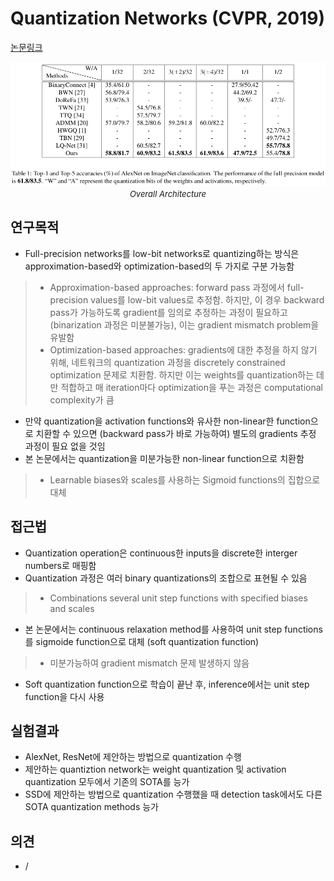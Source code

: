 # Quantization Networks (CVPR, 2019)

[논문링크](https://openaccess.thecvf.com/content_CVPR_2019/html/Yang_Quantization_Networks_CVPR_2019_paper.html)

<p align="center">
    <img width="600" alt='fig1' src="./img/24_03_01.png?raw=true"></br>
    <em><font size=2>Overall Architecture</font></em>
</p>

## 연구목적
- Full-precision networks를 low-bit networks로 quantizing하는 방식은 approximation-based와 optimization-based의 두 가지로 구분 가능함
> - Approximation-based approaches: forward pass 과정에서 full-precision values를 low-bit values로 추정함. 하지만, 이 경우 backward pass가 가능하도록 gradient를 임의로 추정하는 과정이 필요하고 (binarization 과정은 미분불가능), 이는 gradient mismatch problem을 유발함
> - Optimization-based approaches: gradients에 대한 추정을 하지 않기 위해, 네트워크의 quantization 과정을 discretely constrained optimization 문제로 치환함. 하지만 이는 weights를 quantization하는 데만 적합하고 매 iteration마다 optimization을 푸는 과정은 computational complexity가 큼
- 만약 quantization을 activation functions와 유사한 non-linear한 function으로 치환할 수 있으면 (backward pass가 바로 가능하여) 별도의 gradients 추정 과정이 필요 없을 것임
- 본 논문에서는 quantization을 미분가능한 non-linear function으로 치환함
> - Learnable biases와 scales를 사용하는 Sigmoid functions의 집합으로 대체

## 접근법
- Quantization operation은 continuous한 inputs을 discrete한 interger numbers로 매핑함
- Quantization 과정은 여러 binary quantizations의 조합으로 표현될 수 있음
> - Combinations several unit step functions with specified biases and scales
- 본 논문에서는 continuous relaxation method를 사용하여 unit step functions를 sigmoide function으로 대체 (soft quantization function)
> - 미분가능하여 gradient mismatch 문제 발생하지 않음
- Soft quantization function으로 학습이 끝난 후, inference에서는 unit step function을 다시 사용

## 실험결과
- AlexNet, ResNet에 제안하는 방법으로 quantization 수행
- 제안하는 quantiztion network는 weight quantization 및 activation quantization 모두에서 기존의 SOTA를 능가
- SSD에 제안하는 방법으로 quantization 수행했을 때 detection task에서도 다른 SOTA quantization methods 능가

## 의견
- /